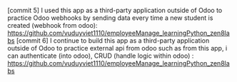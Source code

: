 [commit 5] I used this app as a third-party application outside of Odoo to practice Odoo webhooks
by sending data every time a new student is created (webhook from odoo): https://github.com/vuduyviet1110/employeeManage_learningPython_zen8labs
[commit 6] I continue to build this app as a third-party application outside of Odoo to practice external api
from odoo such as from this app, i can authenticate (into odoo), CRUD (handle logic within odoo) : https://github.com/vuduyviet1110/employeeManage_learningPython_zen8labs

